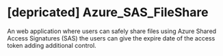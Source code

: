 # [depricated] Azure_SAS_FileShare
An web application where users can safely share files using Azure Shared Access Signatures (SAS) the users can give the expire date of the access token adding additional control.
